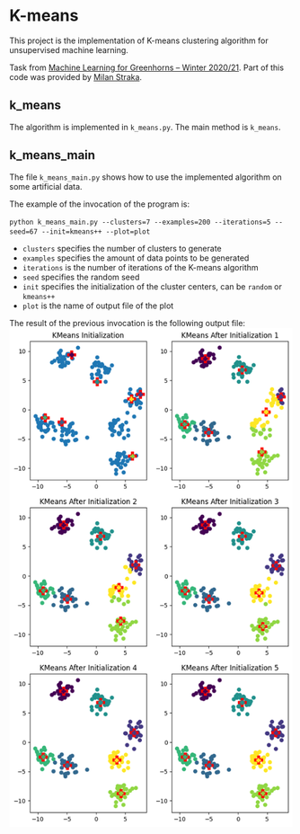 # K-means
This project is the implementation of K-means clustering algorithm for unsupervised machine learning.

Task from [Machine Learning for Greenhorns – Winter 2020/21](https://ufal.mff.cuni.cz/courses/npfl129/2021-winter). Part of this code was provided by 
[Milan Straka](https://ufal.mff.cuni.cz/milan-straka).

## k_means
The algorithm is implemented in `k_means.py`. The main method is
`k_means`.

## k_means_main
The file `k_means_main.py` shows how to use the implemented algorithm on some artificial data.

The example of the invocation of the program is:

`python k_means_main.py --clusters=7 --examples=200 --iterations=5 --seed=67 --init=kmeans++ --plot=plot`

- `clusters` specifies the number of clusters to generate
- `examples` specifies the amount of data points to be generated
- `iterations` is the number of iterations of the K-means algorithm
- `seed` specifies the random seed 
- `init` specifies the initialization of the cluster centers, can be `random` or `kmeans++`
- `plot` is the name of output file of the plot

The result of the previous invocation is the following output file:
![plot](plot.png)
